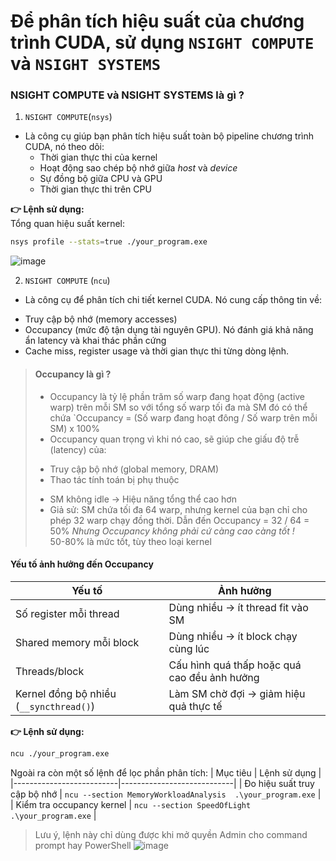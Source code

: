 # **Để phân tích hiệu suất của chương trình CUDA, sử dụng `NSIGHT COMPUTE` và `NSIGHT SYSTEMS`** #
### NSIGHT COMPUTE và NSIGHT SYSTEMS là gì ? ###
1. `NSIGHT COMPUTE`(`nsys`)
- Là công cụ giúp bạn phân tích hiệu suất toàn bộ pipeline chương trình CUDA, nó theo dõi: 
  * Thời gian thực thi của kernel
  * Hoạt động sao chép bộ nhớ giữa *host* và *device*
  * Sự đồng bộ giữa CPU và GPU 
  * Thời gian thực thi trên CPU
 
**👉 Lệnh sử dụng:** <br>
Tổng quan hiệu suất kernel:
```bash
nsys profile --stats=true ./your_program.exe
```
![image](https://github.com/user-attachments/assets/01e9ce81-db05-47e9-bff3-bb22f8adc79c)

2. `NSIGHT COMPUTE` (`ncu`)
- Là công cụ để phân tích chi tiết kernel CUDA. Nó cung cấp thông tin về: 
 * Truy cập bộ nhớ (memory accesses)
 * Occupancy (mức độ tận dụng tài nguyên GPU). Nó đánh giá khả năng ẩn latency và khai thác phần cứng 
 * Cache miss, register usage và thời gian thực thi từng dòng lệnh.
> #### **Occupancy là gì ?** ####
> * Occupancy là tỷ lệ phần trăm số warp đang họat động (active warp) trên mỗi SM so với tổng số warp tối đa mà SM đó có thể chứa `Occupancy = (Số warp đang hoạt đông / Số warp trên mỗi SM) x 100%
> * Occupancy quan trọng vì khi nó cao, sẽ giúp che giấu độ trễ (latency) của: 
>  - Truy cập bộ nhớ (global memory, DRAM)
>  - Thao tác tính toán bị phụ thuộc 
> * SM không idle -> Hiệu năng tổng thể cao hơn 
> * Giả sử: SM chứa tối đa 64 warp, nhưng kernel của bạn chỉ cho phép 32 warp chạy đồng thời. Dẫn đến Occupancy = 32 / 64 = 50%
> *Nhưng Occupancy không phải cứ càng cao càng tốt !* <br>
> 50-80% là mức tốt, tùy theo loại kernel
#### **Yếu tố ảnh hưởng đến Occupancy** ####
|Yếu tố  |     Ảnh hưởng |
|--------|---------------|
|Số register mỗi thread | Dùng nhiều -> ít thread fit vào SM |
|Shared memory mỗi block | Dùng nhiều -> ít block chạy cùng lúc | 
| Threads/block | Cấu hình quá thấp hoặc quá cao đều ảnh hưởng | 
| Kernel đồng bộ nhiều (`__syncthread()`) | Làm SM chờ đợi -> giảm hiệu quả thực tế | 

**👉 Lệnh sử dụng:**
```bash
ncu ./your_program.exe 
```
Ngoài ra còn một số lệnh để lọc phần phân tích:
| Mục tiêu                 | Lệnh sử dụng               | 
|--------------------------|----------------------------|
| Đo hiệu suất truy cập bộ nhớ | `ncu --section MemoryWorkloadAnalysis  .\your_program.exe` |
| Kiểm tra occupancy kernel | `ncu --section SpeedOfLight .\your_program.exe` | 
> Lưu ý, lệnh này chỉ dùng được khi mở quyền Admin cho command prompt hay PowerShell
![image](https://github.com/user-attachments/assets/f2ea7d79-32f1-45b6-89fe-e95fcad501ff)


